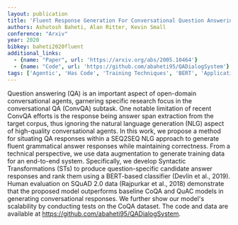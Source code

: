 ```yaml
---
layout: publication
title: 'Fluent Response Generation For Conversational Question Answering'
authors: Ashutosh Baheti, Alan Ritter, Kevin Small
conference: "Arxiv"
year: 2020
bibkey: baheti2020fluent
additional_links:
  - {name: "Paper", url: 'https://arxiv.org/abs/2005.10464'}
  - {name: "Code", url: 'https://github.com/abaheti95/QADialogSystem'}
tags: ['Agentic', 'Has Code', 'Training Techniques', 'BERT', 'Applications', 'Model Architecture']
---
```

Question answering (QA) is an important aspect of open-domain conversational
agents, garnering specific research focus in the conversational QA (ConvQA)
subtask. One notable limitation of recent ConvQA efforts is the response being
answer span extraction from the target corpus, thus ignoring the natural
language generation (NLG) aspect of high-quality conversational agents. In this
work, we propose a method for situating QA responses within a SEQ2SEQ NLG
approach to generate fluent grammatical answer responses while maintaining
correctness. From a technical perspective, we use data augmentation to generate
training data for an end-to-end system. Specifically, we develop Syntactic
Transformations (STs) to produce question-specific candidate answer responses
and rank them using a BERT-based classifier (Devlin et al., 2019). Human
evaluation on SQuAD 2.0 data (Rajpurkar et al., 2018) demonstrate that the
proposed model outperforms baseline CoQA and QuAC models in generating
conversational responses. We further show our model's scalability by conducting
tests on the CoQA dataset. The code and data are available at
https://github.com/abaheti95/QADialogSystem.
